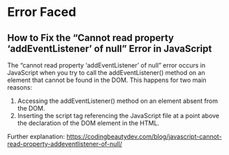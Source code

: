 # Error Faced

## How to Fix the “Cannot read property ‘addEventListener’ of null” Error in JavaScript

The “cannot read property ‘addEventListener’ of null” error occurs in JavaScript when you try to call the addEventListener() method on an element that cannot be found in the DOM. This happens for two main reasons:

1. Accessing the addEventListener() method on an element absent from the DOM.
2. Inserting the script tag referencing the JavaScript file at a point above the declaration of the DOM element in the HTML.

Further explanation: <https://codingbeautydev.com/blog/javascript-cannot-read-property-addeventlistener-of-null/>
